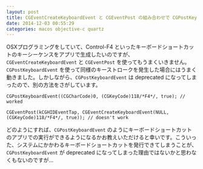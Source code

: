 ```yaml
---
layout: post
title: CGEventCreateKeyboardEvent と CGEventPost の組み合わせで CGPostKeyboardEvent でできたことを実現したい
date: 2014-12-03 00:55:29
categories: macos objective-c quartz
---
```

<p>OSXプログラミングをしていて、Control-F4 といったキーボードショートカットのキーシーケンスをアプリで生成したいのですが、<code>CGEventCreateKeyboardEvent</code> と <code>CGEventPost</code> を使ってもうまくいきません。<code>CGPostKeyboardEvent</code> を使って同様のキーストロークを発生した場合にはうまく動きました。しかしながら、<code>CGPostKeyboardEvent</code> は deprecated になってしまったので、別の方法をさがしています。</p>

<pre><code>CGPostKeyboardEvent((CGCharCode)0, (CGKeyCode)118/*F4*/, true); // worked

CGEventPost(kCGHIDEventTap, CGEventCreateKeyboardEvent(NULL, (CGKeyCode)118/*F4*/, true)); // doesn't work
</code></pre>

<p>どのようにすれば、<code>CGPostKeyboardEvent</code> のようにキーボードショートカットのアプリでの実行ができるようになるかお教えいただけると幸いです。こういった、システムにかかわるキーボードショートカットを発行できてしまうことが、<code>CGPostKeyboardEvent</code> が deprecated になってしまった理由ではないかと思わなくもないのですが…</p>
